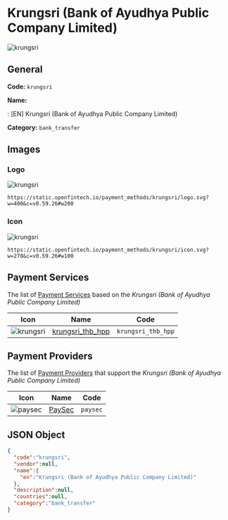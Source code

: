 
# Krungsri (Bank of Ayudhya Public Company Limited) 
![krungsri](https://static.openfintech.io/payment_methods/krungsri/logo.svg?w=400&c=v0.59.26#w200)  

## General 
**Code:** `krungsri` 
 
**Name:** 
 
:	[EN] Krungsri (Bank of Ayudhya Public Company Limited) 
 
**Category:** `bank_transfer` 
 

## Images 

### Logo 
![krungsri](https://static.openfintech.io/payment_methods/krungsri/logo.svg?w=400&c=v0.59.26#w200)  

```
https://static.openfintech.io/payment_methods/krungsri/logo.svg?w=400&c=v0.59.26#w200
```  

### Icon 
![krungsri](https://static.openfintech.io/payment_methods/krungsri/icon.svg?w=278&c=v0.59.26#w100)  

```
https://static.openfintech.io/payment_methods/krungsri/icon.svg?w=278&c=v0.59.26#w100
```  

## Payment Services 
 
The list of [Payment Services](/payment-services/) based on the _Krungsri (Bank of Ayudhya Public Company Limited)_ 

|Icon|Name|Code| 
|:---:|:---:|:---:| 
|![krungsri](https://static.openfintech.io/payment_methods/krungsri/icon.svg?w=278&c=v0.59.26#w100) |[krungsri_thb_hpp](/payment-services/krungsri_thb_hpp/)|`krungsri_thb_hpp`| 
 

## Payment Providers 
 
The list of [Payment Providers](/payment-providers/) that support the _Krungsri (Bank of Ayudhya Public Company Limited)_ 

|Icon|Name|Code| 
|:---:|:---:|:---:| 
|![paysec](https://static.openfintech.io/payment_providers/paysec/icon.svg?w=278&c=v0.59.26#w100) |[PaySec](/payment-providers/paysec/)|`paysec`| 
 

## JSON Object 

```json
{
  "code":"krungsri",
  "vendor":null,
  "name":{
    "en":"Krungsri (Bank of Ayudhya Public Company Limited)"
  },
  "description":null,
  "countries":null,
  "category":"bank_transfer"
}
```  
